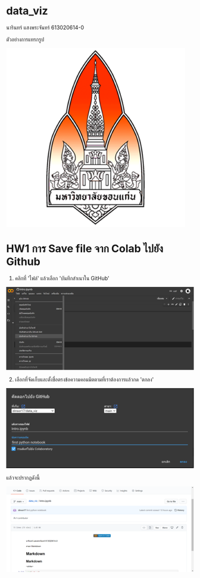 # data_viz

นารินทร์ แสงพระจันทร์ 613020614-0

ตัวอย่างการแทรกรูป

![kkulogo](KKUlogo.png)

# HW1 การ Save file จาก Colab ไปยัง Github

1. คลิกที่ 'ไฟล์' แล้วเลือก 'บันทึกสำเนาใน GitHub'

![1](1.png)

2. เลือกที่จัดเก็บและตั้งชื่อตรงข้อความคอมมิตตามที่เราต้องการแล้วกด 'ตกลง'

![2](2.png)

แล้วจะปรากฎดังนี้

![3](3.png)
